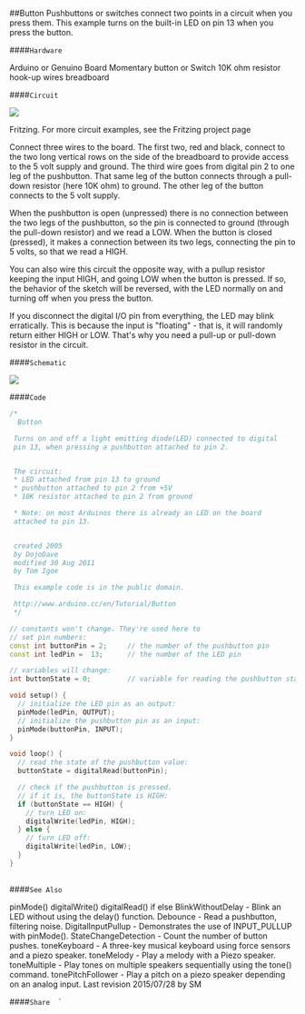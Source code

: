 ##Button
Pushbuttons or switches connect two points in a circuit when you press them.  This example turns on the built-in LED on pin 13 when you press the button.

####`Hardware`


Arduino or Genuino Board
Momentary button or Switch
10K ohm resistor
hook-up wires
breadboard

####`Circuit`



![](img/button.png)

Fritzing. For more circuit examples, see the Fritzing project page 

Connect three wires to the board. The first two, red and black, connect to the two long vertical rows on the side of the breadboard to provide access to the 5 volt supply and ground. The third wire goes from digital pin 2 to one leg of the pushbutton.  That same leg of the button connects through a pull-down resistor (here 10K ohm) to ground. The other leg of the button connects to the 5 volt supply.

When the pushbutton is open (unpressed) there is no connection between the two legs of the pushbutton, so the pin is connected to ground (through the pull-down resistor) and we read a LOW.  When the button is closed (pressed), it makes a connection between its two legs, connecting the pin to 5 volts, so that we read a HIGH. 

You can also wire this circuit the opposite way, with a pullup resistor keeping the input HIGH, and going LOW when the button is pressed.  If so, the behavior of the sketch will be reversed, with the LED normally on and turning off when you press the button.

If you disconnect the digital I/O pin from everything, the LED may blink erratically.  This is because the input is "floating" - that is, it will randomly return either HIGH or LOW.  That's why you need a pull-up or pull-down resistor in the circuit.

####`Schematic`




![](img/button_schem.png)


####`Code`




  
```c++
/*
  Button

 Turns on and off a light emitting diode(LED) connected to digital
 pin 13, when pressing a pushbutton attached to pin 2.


 The circuit:
 * LED attached from pin 13 to ground
 * pushbutton attached to pin 2 from +5V
 * 10K resistor attached to pin 2 from ground

 * Note: on most Arduinos there is already an LED on the board
 attached to pin 13.


 created 2005
 by DojoDave 
 modified 30 Aug 2011
 by Tom Igoe

 This example code is in the public domain.

 http://www.arduino.cc/en/Tutorial/Button
 */

// constants won't change. They're used here to
// set pin numbers:
const int buttonPin = 2;     // the number of the pushbutton pin
const int ledPin =  13;      // the number of the LED pin

// variables will change:
int buttonState = 0;         // variable for reading the pushbutton status

void setup() {
  // initialize the LED pin as an output:
  pinMode(ledPin, OUTPUT);
  // initialize the pushbutton pin as an input:
  pinMode(buttonPin, INPUT);
}

void loop() {
  // read the state of the pushbutton value:
  buttonState = digitalRead(buttonPin);

  // check if the pushbutton is pressed.
  // if it is, the buttonState is HIGH:
  if (buttonState == HIGH) {
    // turn LED on:
    digitalWrite(ledPin, HIGH);
  } else {
    // turn LED off:
    digitalWrite(ledPin, LOW);
  }
}
  
```





####`See Also`

pinMode()
digitalWrite()
digitalRead()
if
else
BlinkWithoutDelay - Blink an LED without using the delay() function.
Debounce - Read a pushbutton, filtering noise.
DigitalInputPullup - Demonstrates the use of INPUT_PULLUP with pinMode().
StateChangeDetection - Count the number of button pushes.
toneKeyboard - A three-key musical keyboard using force sensors and a piezo speaker.
toneMelody - Play a melody with a Piezo speaker.
toneMultiple - Play tones on multiple speakers sequentially using the tone() command.
tonePitchFollower - Play a pitch on a piezo speaker depending on an analog input.
 Last revision 2015/07/28 by SM 



				
				




  ####`Share`
`
`
`
